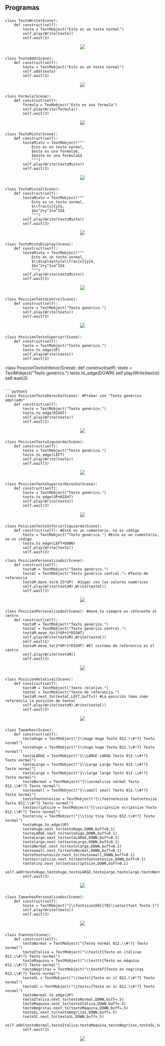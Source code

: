 # 
## Programas

### 
```python3
class TextoWrite(Scene): 
    def construct(self): 
        texto = TextMobject("Esto es un texto normal")
        self.play(Write(texto))
        self.wait(3)
```
<p align="center"><img src ="Español/1_formato_textos/gifs/TextoWrite.gif" /></p>

### 
```python3
class TextoAdd(Scene): 
    def construct(self): 
        texto = TextMobject("Esto es un texto normal")
        self.add(texto)
        self.wait(3)
```
<p align="center"><img src ="/.gif" /></p>

### 
```python3
class Formula(Scene): 
    def construct(self): 
        formula = TexMobject("Esto es una formula")
        self.play(Write(formula))
        self.wait(3)
```
<p align="center"><img src ="/.gif" /></p>

### 
```python3
class TextoMixto(Scene): 
    def construct(self): 
        textoMixto = TextMobject("""
        	Esto es un texto normal,
        	$esto es una formula$,
        	$$esto es una formula$$
        	""")
        self.play(Write(textoMixto))
        self.wait(3)
```
<p align="center"><img src ="/.gif" /></p>

### 
```python3
class TextoMixto2(Scene): 
    def construct(self): 
        textoMixto = TextMobject("""
        	Esto es un texto normal,
        	$\\frac{x}{y}$,
        	$$x^2+y^2=a^2$$
        	""")
        self.play(Write(textoMixto))
        self.wait(3)
```
<p align="center"><img src ="/.gif" /></p>

### 
```python3
class TextoMixtoDisplay(Scene): 
    def construct(self): 
        textoMixto = TextMobject("""
        	Esto es un texto normal,
        	$\\displaystyle\\frac{x}{y}$,
        	$$x^2+y^2=a^2$$
        	""")
        self.play(Write(textoMixto))
        self.wait(3)
```
<p align="center"><img src ="/.gif" /></p>

### 
```python3
class PosicionTextoCentro(Scene):
    def construct(self):
        texto = TextMobject("Texto genérico.")
        self.play(Write(texto))
        self.wait(3)
```
<p align="center"><img src ="/.gif" /></p>

### 
```python3
class PosicionTextoSuperior(Scene):
    def construct(self):
        texto = TextMobject("Texto genérico.")
        texto.to_edge(UP)
        self.play(Write(texto))
        self.wait(3)
```

class PosicionTextoInferior(Scene):
    def construct(self):
        texto = TextMobject("Texto genérico.")
        texto.to_edge(DOWN)
        self.play(Write(texto))
        self.wait(3)
```

```python3
class PosicionTextoDerecha(Scene): #Probar con "Texto genérico ampliado"
    def construct(self):
        texto = TextMobject("Texto genérico.")
        texto.to_edge(RIGHT)
        self.play(Write(texto))
        self.wait(3)
```
<p align="center"><img src ="/.gif" /></p>

### 
```python3
class PosicionTextoIzquierda(Scene):
    def construct(self):
        texto = TextMobject("Texto genérico.")
        texto.to_edge(LEFT)
        self.play(Write(texto))
        self.wait(3)
```
<p align="center"><img src ="/.gif" /></p>

### 
```python3
class PosicionTextoSuperiorDerecha(Scene):
    def construct(self):
        texto = TextMobject("Texto genérico.")
        texto.to_edge(UP+RIGHT)
        self.play(Write(texto))
        self.wait(3)
```
<p align="center"><img src ="/.gif" /></p>

### 
```python3
class PosicionTextoInferiorIzquierda(Scene): 
    def construct(self): #Este es un comentario, no es código
        texto = TextMobject("Texto genérico.") #Este es un comentario, no es código
        texto.to_edge(LEFT+DOWN)
        self.play(Write(texto))
        self.wait(3)
```

```python3
class PosicionPersonalizado1(Scene):
    def construct(self):
        textoM = TextMobject("Texto genérico.")
        textoC = TextMobject("Texto genérico central.") #Texto de referencia
        textoM.move_to(0.25*UP)  #Jugar con los valores numéricos
        self.play(Write(textoM),Write(textoC))
        self.wait(3)
```
<p align="center"><img src ="/.gif" /></p>

### 
```python3
class PosicionPersonalizado2(Scene): #move_to siempre es referente al centro
    def construct(self):
        textoM = TextMobject("Texto genérico.")
        textoC = TextMobject("Texto genérico central.")
        textoM.move_to(1*UP+1*RIGHT)
        self.play(Write(textoM),Write(textoC))
        self.wait(1)
        textoM.move_to(1*UP+1*RIGHT) #El sistema de referencia es el centro
        self.play(Write(textoM))
        self.wait(3)
```
<p align="center"><img src ="/.gif" /></p>

### 
```python3
class PosicionRelativa1(Scene):
    def construct(self):
        textoM = TextMobject("Texto relativo.")
        textoC = TextMobject("Texto de referencia.")
        textoM.next_to(textoC,LEFT,buff=1) #La posición toma como referencia la posición de textoC
        self.play(Write(textoM),Write(textoC))
        self.wait(3)
```
<p align="center"><img src ="/.gif" /></p>

### 
```python3
class Tamanhos(Scene):
	def construct(self):
		textoHuge = TextMobject("{\\Huge Huge Texto 012.\\#!?} Texto normal")
		textohuge = TextMobject("{\\huge huge Texto 012.\\#!?} Texto normal")
		textoLARGE = TextMobject("{\\LARGE LARGE Texto 012.\\#!?} Texto normal")
		textoLarge = TextMobject("{\\Large Large Texto 012.\\#!?} Texto normal")
		textolarge = TextMobject("{\\large large Texto 012.\\#!?} Texto normal")
		textoNormal = TextMobject("{\\normalsize normal Texto 012.\\#!?} Texto normal")
		textosmall = TextMobject("{\\small small Texto 012.\\#!?} Texto normal")
		textofootnotesize = TextMobject("{\\footnotesize footnotesize Texto 012.\\#!?} Texto normal")
		textoscriptsize = TextMobject("{\\scriptsize scriptsize Texto 012.\\#!?} Texto normal")
		textotiny = TextMobject("{\\tiny tiny Texto 012.\\#!?} Texto normal")
		textoHuge.to_edge(UP)
		textohuge.next_to(textoHuge,DOWN,buff=0.1)
		textoLARGE.next_to(textohuge,DOWN,buff=0.1)
		textoLarge.next_to(textoLARGE,DOWN,buff=0.1)
		textolarge.next_to(textoLarge,DOWN,buff=0.1)
		textoNormal.next_to(textolarge,DOWN,buff=0.1)
		textosmall.next_to(textoNormal,DOWN,buff=0.1)
		textofootnotesize.next_to(textosmall,DOWN,buff=0.1)
		textoscriptsize.next_to(textofootnotesize,DOWN,buff=0.1)
		textotiny.next_to(textoscriptsize,DOWN,buff=0.1)
		self.add(textoHuge,textohuge,textoLARGE,textoLarge,textolarge,textoNormal,textosmall,textofootnotesize,textoscriptsize,textotiny)
		self.wait(3)
```
<p align="center"><img src ="/.gif" /></p>

### 
```python3
class TamanhosPersonalizados(Scene):
	def construct(self):
		texto = TextMobject("{\\fontsize{60}{70}\\selectfont Texto.}")
		self.play(Write(texto))
		self.wait(3)
```
<p align="center"><img src ="/.gif" /></p>

### 
```python3
class Fuentes(Scene):
	def construct(self):
		textoNormal = TextMobject("{Texto normal 012.\\#!?} Texto normal")
		textoItalica = TextMobject("\\textit{Texto en itálicas 012.\\#!?} Texto normal")
		textoMaquina = TextMobject("\\texttt{Texto en máquina 012.\\#!?} Texto normal")
		textoNegritas = TextMobject("\\textbf{Texto en negritas 012.\\#!?} Texto normal")
		textoSL = TextMobject("\\textsl{Texto en sl 012.\\#!?} Texto normal")
		textoSC = TextMobject("\\textsc{Texto en sc 012.\\#!?} Texto normal")
		textoNormal.to_edge(UP)
		textoItalica.next_to(textoNormal,DOWN,buff=.5)
		textoMaquina.next_to(textoItalica,DOWN,buff=.5)
		textoNegritas.next_to(textoMaquina,DOWN,buff=.5)
		textoSL.next_to(textoNegritas,DOWN,buff=.5)
		textoSC.next_to(textoSL,DOWN,buff=.5)
		self.add(textoNormal,textoItalica,textoMaquina,textoNegritas,textoSL,textoSC)
		self.wait(3)
```
<p align="center"><img src ="/.gif" /></p>
